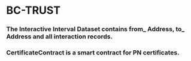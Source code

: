 # BC-TRUST

### The Interactive Interval Dataset contains from_ Address, to_ Address and all interaction records.

### CertificateContract is a smart contract for PN certificates.
